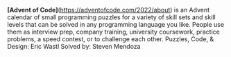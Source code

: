 **[Advent of Code]**(https://adventofcode.com/2022/about) is an Advent calendar of small programming puzzles for a variety of skill sets and skill levels that can be solved in any programming language you like. People use them as interview prep, company training, university coursework, practice problems, a speed contest, or to challenge each other.
Puzzles, Code, & Design: Eric Wastl
Solved by: Steven Mendoza
